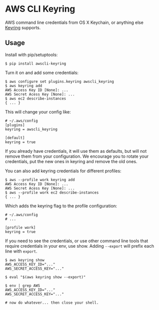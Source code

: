 # AWS CLI Keyring

AWS command line credentials from OS X Keychain, or anything else [Keyring](https://pypi.python.org/pypi/keyring) supports.

## Usage

Install with pip/setuptools:

```
$ pip install awscli-keyring
```

Turn it on and add some credentials:

```
$ aws configure set plugins.keyring awscli_keyring
$ aws keyring add
AWS Access Key ID [None]: ...
AWS Secret Acess Key [None]: ...
$ aws ec2 describe-instances
{ ... }
```

This will change your config like:

```
# ~/.aws/config
[plugins]
keyring = awscli_keyring

[default]
keyring = true
```

If you already have credentials, it will use them as defaults, but will not remove them from your configuration. We encourage you to rotate your credentials, put the new ones in keyring and remove the old ones.

You can also add keyring credentials for different profiles:

```
$ aws --profile work keyring add
AWS Access Key ID [None]: ...
AWS Secret Acess Key [None]: ...
$ aws --profile work ec2 describe-instances
{ ... }
```

Which adds the keyring flag to the profile configuration:

```
# ~/.aws/config
# ...

[profile work]
keyring = true
```

If you need to see the credentials, or use other command line tools that require credentials in your env, use show. Adding `--export` will prefix each line with `export`.

```
$ aws keyring show
AWS_ACCESS_KEY_ID="..."
AWS_SECRET_ACCESS_KEY="..."

$ eval "$(aws keyring show --export)"

$ env | grep AWS
AWS_ACCESS_KEY_ID="..."
AWS_SECRET_ACCESS_KEY="..."

# now do whatever... then close your shell.
```
